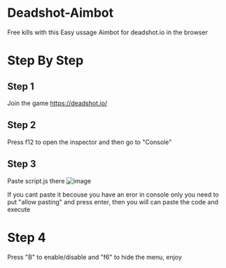 # Deadshot-Aimbot
Free kills with this Easy ussage Aimbot for deadshot.io in the browser


# Step By Step
## Step 1 
Join the game https://deadshot.io/ 

## Step 2 
Press f12 to open the inspector and then go to "Console"

## Step 3
Paste script.js there
![image](https://github.com/user-attachments/assets/3178bf16-fda5-4026-936c-6dbee3f83685)

If you cant paste it becouse you have an eror in console only you need to put "allow pasting" and press enter, then you will can paste the code and execute

# Step 4 
Press "B" to enable/disable and "f6" to hide the menu, enjoy
